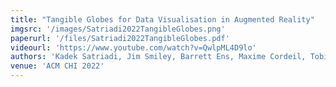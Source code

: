 ```yaml
---
title: "Tangible Globes for Data Visualisation in Augmented Reality"
imgsrc: '/images/Satriadi2022TangibleGlobes.png'
paperurl: '/files/Satriadi2022TangibleGlobes.pdf'
videourl: 'https://www.youtube.com/watch?v=QwlpML4D9lo'
authors: 'Kadek Satriadi, Jim Smiley, Barrett Ens, Maxime Cordeil, Tobias Czauderna, <u>Benjamin Lee</u>, Ying Yang, Tim Dwyer, Bernhard Jenny'
venue: 'ACM CHI 2022'
---
```

